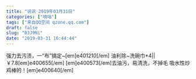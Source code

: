 ```yaml
---
title: "说说 2019年03月31日"
categories: ["嘀咕"]
tags: ["来自QQ空间 qzone.qq.com"]
draft: false
slug: "B3J9Ni"
date: "2019-03-31 16:44:44"
---
```


强力去污渍，一“布”搞定~[em]e401210[/em]
油利除~洗碗巾*4||￥7.8[em]e400655[/em]
[em]e400573[/em]去油污，易清洗，不掉毛
吸水性炒鸡棒的！[em]e400640[/em]
